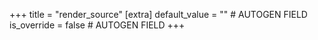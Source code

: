 +++
title = "render_source"
[extra]
default_value = "" # AUTOGEN FIELD
is_override = false # AUTOGEN FIELD
+++